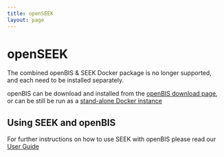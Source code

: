 ```yaml
---
title: openSEEK
layout: page
---
```


# openSEEK

The combined openBIS & SEEK Docker package is no longer supported, and each need to be installed separately.

openBIS can be download and installed from the [openBIS download page](https://wiki-bsse.ethz.ch/display/bis/openBIS+Download+Page), or can be still be run as a [stand-alone Docker instance](https://hub.docker.com/r/openbis/debian-openbis)



    
## Using SEEK and openBIS
    
For further instructions on how to use SEEK with openBIS please read our [User Guide](/help/user-guide/openbis.html)    